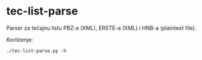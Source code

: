 tec-list-parse
==============

Parser za tečajnu listu PBZ-a (XML), ERSTE-a (XML) i HNB-a (plaintext file).

Korištenje:

    ./tec-list-parse.py -h
